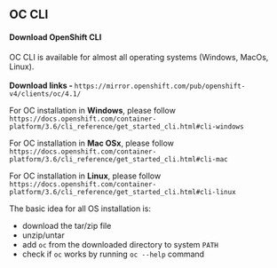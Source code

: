 ## OC CLI

#### Download OpenShift CLI 
OC CLI is available for almost all operating systems (Windows, MacOs, Linux). <br><br>
<b>Download links - </b> `https://mirror.openshift.com/pub/openshift-v4/clients/oc/4.1/`

For OC installation in <b>Windows</b>, please follow `https://docs.openshift.com/container-platform/3.6/cli_reference/get_started_cli.html#cli-windows`

For OC installation in <b>Mac OSx</b>, please follow `https://docs.openshift.com/container-platform/3.6/cli_reference/get_started_cli.html#cli-mac`

For OC installation in <b>Linux</b>, please follow `https://docs.openshift.com/container-platform/3.6/cli_reference/get_started_cli.html#cli-linux`

The basic idea for all OS installation is:

- download the tar/zip file
- unzip/untar
- add `oc` from the downloaded directory to system `PATH`
- check if `oc` works by running `oc --help` command
